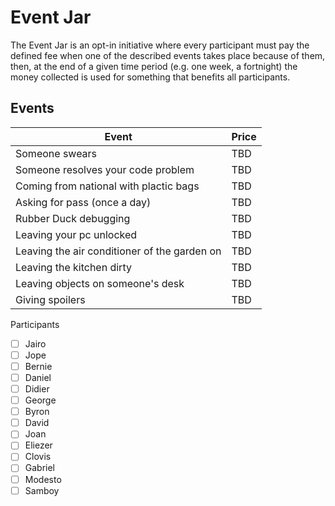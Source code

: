 # Event Jar

The Event Jar is an opt-in initiative where every participant must pay the defined fee when one of the described events takes place because of them, then, at the end of a given time period (e.g. one week, a fortnight) the money collected is used for something that benefits all participants.

## Events

| Event                                                | Price |
| ---------------------------------------------------- | ----- |
| Someone swears                                       | TBD   |
| Someone resolves your code problem                   | TBD   |
| Coming from national with plactic bags               | TBD   |
| Asking for pass (once a day)                         | TBD   |
| Rubber Duck debugging                                | TBD   |
| Leaving your pc unlocked                             | TBD   |
| Leaving the air conditioner of the garden on         | TBD   |
| Leaving the kitchen dirty                            | TBD   |
| Leaving objects on someone's desk                     | TBD   |
| Giving spoilers                                      | TBD   |



Participants
- [ ] Jairo
- [ ] Jope
- [ ] Bernie
- [ ] Daniel
- [ ] Didier
- [ ] George
- [ ] Byron
- [ ] David
- [ ] Joan
- [ ] Eliezer
- [ ] Clovis
- [ ] Gabriel
- [ ] Modesto
- [ ] Samboy
